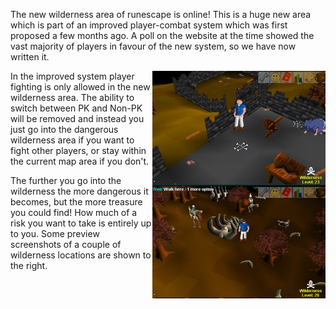The new wilderness area of runescape is online! This is a huge new area which is part of an improved player-combat system which was first proposed a few months ago. A poll on the website at the time showed the vast majority of players in favour of the new system, so we have now written it.

<a class="rsc-image rsc-image-thumb" href="/images/Wild1.jpg"><img src="/images/Wild1.jpg" align="right"></a>
In the improved system player fighting is only allowed in the new wilderness area. The ability to switch between PK and Non-PK will be removed and instead you just go into the dangerous wilderness area if you want to fight other players, or stay within the current map area if you don't.

<a class="rsc-image rsc-image-thumb" href="/images/Wild2.jpg"><img src="/images/Wild2.jpg" align="right"></a>
The further you go into the wilderness the more dangerous it becomes, but the more treasure you could find! How much of a risk you want to take is entirely up to you. Some preview screenshots of a couple of wilderness locations are shown to the right.
